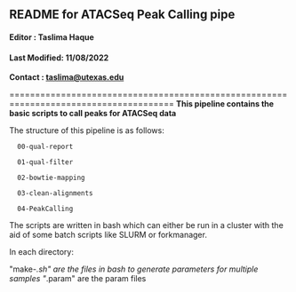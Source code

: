 ## README for ATACSeq Peak Calling pipe
#### Editor : Taslima Haque
#### Last Modified: 11/08/2022

**Contact : taslima@utexas.edu**

======================================================================================
**This pipeline contains the basic scripts to call peaks for ATACSeq data**

The structure of this pipeline is as follows:

      00-qual-report
  
      01-qual-filter
  
      02-bowtie-mapping
  
      03-clean-alignments
  
      04-PeakCalling

The scripts are written in bash which can either be run in a cluster with
the aid of some batch scripts like SLURM or forkmanager.

In each directory:

"make-*.sh" are the files in bash to generate parameters for multiple samples
"*.param" are the param files
